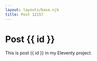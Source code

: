 ```yaml
---
layout: layouts/base.njk
title: Post 12157
---
```


# Post {{ id }}

This is post {{ id }} in my Eleventy project.
